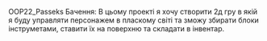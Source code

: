 OOP22_Passeks
Бачення:
В цьому проекті я хочу створити 2д гру в якій я буду управляти персонажем в пласкому світі та 
зможу збирати блоки інструметами, ставити їх на поверхню та складати в інвентар.